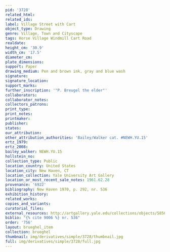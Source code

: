```yaml
---
pid: '3728'
related_html: 
related_ids: 
label: Village Street with Cart
object_type: Drawing
genre: Village, Town and Cityscape
tags: Horse Village Windmill Cart Road
realdate: 
height_cm: '30.9'
width_cm: '17.5'
diameter_cm: 
plate_dimensions: 
support: Paper
drawing_medium: Pen and brown ink, gray and blue wash
signature: 
signature_location: 
support_marks: 
further_inscription: '"P. Breugel the elder"'
collaborators: 
collaborator_notes: 
collectors_patrons: 
print_type: 
print_notes: 
printmaker: 
publisher: 
states: 
our_attribution: 
other_attribution_authorities: 'Bailey/Walker cat. #NEWH.YU.15'
ertz_1979: 
ertz_2008: 
bailey_walker: NEWH.YU.15
hollstein_no: 
collection_type: Public
location_country: United States
location_city: New Haven, CT
location_collection: Yale University Art Gallery
location_or_most_recent_sale_notes: 1961.62.28
provenance: '6922'
bibliography: New Haven 1970, p. 292, nr. 536
exhibition_history: 
related_works: 
copies_and_variants: 
curatorial_files: 
external_resources: http://artgallery.yale.edu/collections/objects/58563
biblio: "{% cite 9006 %} nr. 536"
order: '756'
layout: brueghel_item
collection: brueghel
thumbnail: img/derivatives/simple/3728/thumbnail.jpg
full: img/derivatives/simple/3728/full.jpg
---
```


